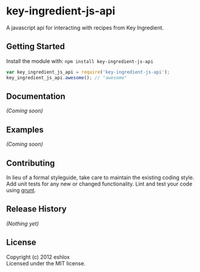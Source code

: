 # key-ingredient-js-api

A javascript api for interacting with recipes from Key Ingredient.

## Getting Started
Install the module with: `npm install key-ingredient-js-api`

```javascript
var key_ingredient_js_api = require('key-ingredient-js-api');
key_ingredient_js_api.awesome(); // "awesome"
```

## Documentation
_(Coming soon)_

## Examples
_(Coming soon)_

## Contributing
In lieu of a formal styleguide, take care to maintain the existing coding style. Add unit tests for any new or changed functionality. Lint and test your code using [grunt](https://github.com/gruntjs/grunt).

## Release History
_(Nothing yet)_

## License
Copyright (c) 2012 eshlox  
Licensed under the MIT license.
